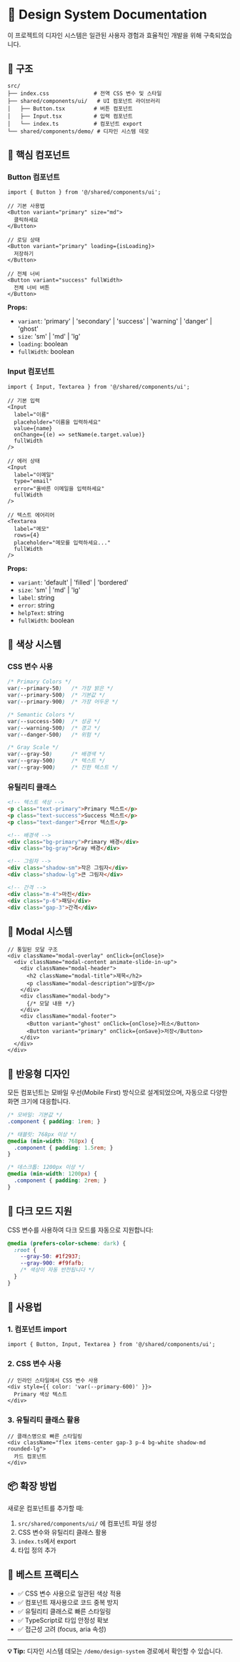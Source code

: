 # 🎨 Design System Documentation

이 프로젝트의 디자인 시스템은 일관된 사용자 경험과 효율적인 개발을 위해 구축되었습니다.

## 📁 구조

```
src/
├── index.css              # 전역 CSS 변수 및 스타일
├── shared/components/ui/   # UI 컴포넌트 라이브러리
│   ├── Button.tsx         # 버튼 컴포넌트
│   ├── Input.tsx          # 입력 컴포넌트
│   └── index.ts           # 컴포넌트 export
└── shared/components/demo/ # 디자인 시스템 데모
```

## 🎯 핵심 컴포넌트

### Button 컴포넌트

```tsx
import { Button } from '@/shared/components/ui';

// 기본 사용법
<Button variant="primary" size="md">
  클릭하세요
</Button>

// 로딩 상태
<Button variant="primary" loading={isLoading}>
  저장하기
</Button>

// 전체 너비
<Button variant="success" fullWidth>
  전체 너비 버튼
</Button>
```

**Props:**
- `variant`: 'primary' | 'secondary' | 'success' | 'warning' | 'danger' | 'ghost'
- `size`: 'sm' | 'md' | 'lg'
- `loading`: boolean
- `fullWidth`: boolean

### Input 컴포넌트

```tsx
import { Input, Textarea } from '@/shared/components/ui';

// 기본 입력
<Input
  label="이름"
  placeholder="이름을 입력하세요"
  value={name}
  onChange={(e) => setName(e.target.value)}
  fullWidth
/>

// 에러 상태
<Input
  label="이메일"
  type="email"
  error="올바른 이메일을 입력하세요"
  fullWidth
/>

// 텍스트 에어리어
<Textarea
  label="메모"
  rows={4}
  placeholder="메모를 입력하세요..."
  fullWidth
/>
```

**Props:**
- `variant`: 'default' | 'filled' | 'bordered'
- `size`: 'sm' | 'md' | 'lg'
- `label`: string
- `error`: string
- `helpText`: string
- `fullWidth`: boolean

## 🎨 색상 시스템

### CSS 변수 사용

```css
/* Primary Colors */
var(--primary-50)   /* 가장 밝은 */
var(--primary-500)  /* 기본값 */
var(--primary-900)  /* 가장 어두운 */

/* Semantic Colors */
var(--success-500)  /* 성공 */
var(--warning-500)  /* 경고 */
var(--danger-500)   /* 위험 */

/* Gray Scale */
var(--gray-50)      /* 배경색 */
var(--gray-500)     /* 텍스트 */
var(--gray-900)     /* 진한 텍스트 */
```

### 유틸리티 클래스

```html
<!-- 텍스트 색상 -->
<p class="text-primary">Primary 텍스트</p>
<p class="text-success">Success 텍스트</p>
<p class="text-danger">Error 텍스트</p>

<!-- 배경색 -->
<div class="bg-primary">Primary 배경</div>
<div class="bg-gray">Gray 배경</div>

<!-- 그림자 -->
<div class="shadow-sm">작은 그림자</div>
<div class="shadow-lg">큰 그림자</div>

<!-- 간격 -->
<div class="m-4">마진</div>
<div class="p-6">패딩</div>
<div class="gap-3">간격</div>
```

## 🎪 Modal 시스템

```tsx
// 통일된 모달 구조
<div className="modal-overlay" onClick={onClose}>
  <div className="modal-content animate-slide-in-up">
    <div className="modal-header">
      <h2 className="modal-title">제목</h2>
      <p className="modal-description">설명</p>
    </div>
    <div className="modal-body">
      {/* 모달 내용 */}
    </div>
    <div className="modal-footer">
      <Button variant="ghost" onClick={onClose}>취소</Button>
      <Button variant="primary" onClick={onSave}>저장</Button>
    </div>
  </div>
</div>
```

## 📱 반응형 디자인

모든 컴포넌트는 모바일 우선(Mobile First) 방식으로 설계되었으며, 자동으로 다양한 화면 크기에 대응합니다.

```css
/* 모바일: 기본값 */
.component { padding: 1rem; }

/* 태블릿: 768px 이상 */
@media (min-width: 768px) {
  .component { padding: 1.5rem; }
}

/* 데스크톱: 1200px 이상 */
@media (min-width: 1200px) {
  .component { padding: 2rem; }
}
```

## 🌙 다크 모드 지원

CSS 변수를 사용하여 다크 모드를 자동으로 지원합니다:

```css
@media (prefers-color-scheme: dark) {
  :root {
    --gray-50: #1f2937;
    --gray-900: #f9fafb;
    /* 색상이 자동 반전됩니다 */
  }
}
```

## 🚀 사용법

### 1. 컴포넌트 import

```tsx
import { Button, Input, Textarea } from '@/shared/components/ui';
```

### 2. CSS 변수 사용

```tsx
// 인라인 스타일에서 CSS 변수 사용
<div style={{ color: 'var(--primary-600)' }}>
  Primary 색상 텍스트
</div>
```

### 3. 유틸리티 클래스 활용

```tsx
// 클래스명으로 빠른 스타일링
<div className="flex items-center gap-3 p-4 bg-white shadow-md rounded-lg">
  카드 컴포넌트
</div>
```

## 📦 확장 방법

새로운 컴포넌트를 추가할 때:

1. `src/shared/components/ui/` 에 컴포넌트 파일 생성
2. CSS 변수와 유틸리티 클래스 활용
3. `index.ts`에서 export
4. 타입 정의 추가

## 🎯 베스트 프랙티스

- ✅ CSS 변수 사용으로 일관된 색상 적용
- ✅ 컴포넌트 재사용으로 코드 중복 방지
- ✅ 유틸리티 클래스로 빠른 스타일링
- ✅ TypeScript로 타입 안정성 확보
- ✅ 접근성 고려 (focus, aria 속성)

---

**💡 Tip:** 디자인 시스템 데모는 `/demo/design-system` 경로에서 확인할 수 있습니다.
